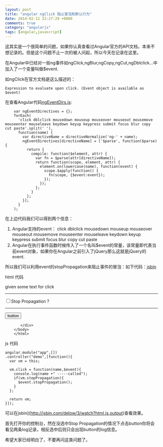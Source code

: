 ```yaml
---
layout: post
title: "angular ngClick 阻止冒泡和默认行为"
date: 2014-02-11 22:27:29 +0800
comments: true
category: "angularjs"
tags: [angular,javascript] 
---
```

这其实是一个很简单的问题，如果你认真查看过Angular官方的API文档，本来不想记录的。但是这个问题不止一次的被人问起，所以今天在记录在这里。

在Angular中已经对一些ng事件如ngClick,ngBlur,ngCopy,ngCut,ngDblclick...中加入了一个变量叫做$event.

如ngClick在官方文档是这么描述的：
    
    Expression to evaluate upon click. (Event object is available as $event)

在查看Angular代码[ngEventDirs.js](https://github.com/angular/angular.js/blob/a68624444afcb9e3796b1a751cf3817cafd20240/src/ng/directive/ngEventDirs.js):

        var ngEventDirectives = {};
        forEach(
          'click dblclick mousedown mouseup mouseover mouseout mousemove mouseenter mouseleave keydown keyup keypress submit focus blur copy cut paste'.split(' '),
          function(name) {
            var directiveName = directiveNormalize('ng-' + name);
            ngEventDirectives[directiveName] = ['$parse', function($parse) {
              return {
                compile: function($element, attr) {
                  var fn = $parse(attr[directiveName]);
                  return function(scope, element, attr) {
                    element.on(lowercase(name), function(event) {
                      scope.$apply(function() {
                        fn(scope, {$event:event});
                      });
                    });
                  };
                }
              };
            }];
          }
        );

在上边代码我们可以得到两个信息：

1. Angular支持的event： click dblclick mousedown mouseup mouseover mouseout mousemove mouseenter mouseleave keydown keyup keypress submit focus blur copy cut paste
2. Angular在执行事件函数时候传入了一个名叫$event的常量，该常量即代表当前event对象，如果你在Angular之前引入了jQuery那么这就是jQuery的event.

所以我们可以利用event的stopPropagation来阻止事件的冒泡：如下代码：[jsbin](http://jsbin.com/delow/3/watch?html,js,output)

html 代码
        <!DOCTYPE html>
        <html id="ng-app" ng-app="app">
        <head>
        <script src="https://ajax.googleapis.com/ajax/libs/angularjs/1.1.5/angular.min.js"></script>
          <meta charset="utf-8">
          <title>JS Bin</title>
        </head>
        <body ng-controller="demo as d">
           <div ng-click="d.click('parent',$event)">
             given some text for click
             <hr>
             <input type="checkbox" ng-model="d.stopPropagation" />Stop Propagation ?
             <hr>
             <button type="button" ng-click="d.click('button',$event)">button</button>
             
           </div>
        </body>
        </html>             

js 代码
    
    angular.module("app",[])
    .controller("demo",[function(){
      var vm = this;
      
      vm.click = function(name,$event){
        console.log(name +" -----called");
        if(vm.stopPropagation){
          $event.stopPropagation();
        }
      };
      
      return vm;
    }]);

可以在jsbin](http://jsbin.com/delow/3/watch?html,js,output)查看效果。

首先打开你的控制台，然在没选中Stop Propagation的情况下点击button你将会看见两条log记录，相反选中后则只会出现button的log信息。

希望大家已经明白了，不要再问这类问题了。